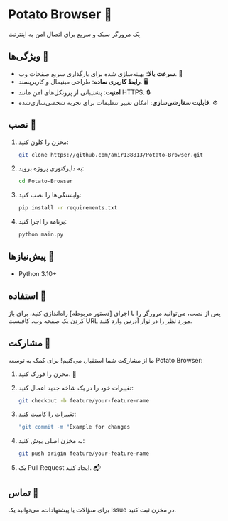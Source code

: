 # Potato Browser 🥔
یک مرورگر سبک و سریع برای اتصال امن به اینترنت
## ویژگی‌ها 🥔

- **سرعت بالا**: بهینه‌سازی شده برای بارگذاری سریع صفحات وب. 🚀
- **رابط کاربری ساده**: طراحی مینیمال و کاربرپسند. 🖥️
- **امنیت**: پشتیبانی از پروتکل‌های امن مانند HTTPS. 🔒
- **قابلیت سفارشی‌سازی**: امکان تغییر تنظیمات برای تجربه شخصی‌سازی‌شده. ⚙️

## نصب 🥔

1. مخزن را کلون کنید:

   ```bash
   git clone https://github.com/amir138813/Potato-Browser.git
   ```

2. به دایرکتوری پروژه بروید:

   ```bash
   cd Potato-Browser
   ```

3. وابستگی‌ها را نصب کنید:

   ```bash
   pip install -r requirements.txt
   ```

4. برنامه را اجرا کنید:

   ```bash
   python main.py
   ```

## پیش‌نیازها 🥔

- Python 3.10+

## استفاده 🥔

پس از نصب، می‌توانید مرورگر را با اجرای \[دستور مربوطه\] راه‌اندازی کنید. برای باز کردن یک صفحه وب، کافیست URL مورد نظر را در نوار آدرس وارد کنید.

## مشارکت 🥔

ما از مشارکت شما استقبال می‌کنیم! برای کمک به توسعه Potato Browser:

1. مخزن را فورک کنید. 🍴

2. تغییرات خود را در یک شاخه جدید اعمال کنید:

   ```bash
   git checkout -b feature/your-feature-name
   ```

3. تغییرات را کامیت کنید:

   ```bash
   "git commit -m "Example for changes
   ```

4. به مخزن اصلی پوش کنید:

   ```bash
   git push origin feature/your-feature-name
   ```

5. یک Pull Request ایجاد کنید. 📬

## تماس 🥔

برای سؤالات یا پیشنهادات، می‌توانید یک Issue در مخزن ثبت کنید.
